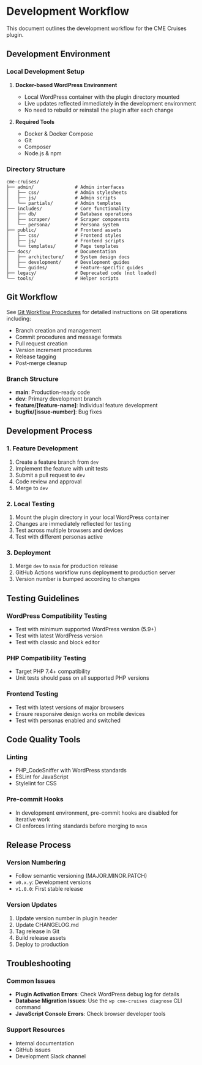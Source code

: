 # Development Workflow

This document outlines the development workflow for the CME Cruises plugin.

## Development Environment

### Local Development Setup

1. **Docker-based WordPress Environment**

    - Local WordPress container with the plugin directory mounted
    - Live updates reflected immediately in the development environment
    - No need to rebuild or reinstall the plugin after each change

2. **Required Tools**
    - Docker & Docker Compose
    - Git
    - Composer
    - Node.js & npm

### Directory Structure

```plaintext
cme-cruises/
├── admin/               # Admin interfaces
│   ├── css/             # Admin stylesheets
│   ├── js/              # Admin scripts
│   └── partials/        # Admin templates
├── includes/            # Core functionality
│   ├── db/              # Database operations
│   ├── scraper/         # Scraper components
│   └── persona/         # Persona system
├── public/              # Frontend assets
│   ├── css/             # Frontend styles
│   ├── js/              # Frontend scripts
│   └── templates/       # Page templates
├── docs/                # Documentation
│   ├── architecture/    # System design docs
│   ├── development/     # Development guides
│   └── guides/          # Feature-specific guides
├── legacy/              # Deprecated code (not loaded)
└── tools/               # Helper scripts
```

## Git Workflow

See [Git Workflow Procedures](GIT_WORKFLOW.md) for detailed instructions on Git operations including:

- Branch creation and management
- Commit procedures and message formats
- Pull request creation
- Version increment procedures
- Release tagging
- Post-merge cleanup

### Branch Structure

- **main**: Production-ready code
- **dev**: Primary development branch
- **feature/[feature-name]**: Individual feature development
- **bugfix/[issue-number]**: Bug fixes

## Development Process

### 1. Feature Development

1. Create a feature branch from `dev`
2. Implement the feature with unit tests
3. Submit a pull request to `dev`
4. Code review and approval
5. Merge to `dev`

### 2. Local Testing

1. Mount the plugin directory in your local WordPress container
2. Changes are immediately reflected for testing
3. Test across multiple browsers and devices
4. Test with different personas active

### 3. Deployment

1. Merge `dev` to `main` for production release
2. GitHub Actions workflow runs deployment to production server
3. Version number is bumped according to changes

## Testing Guidelines

### WordPress Compatibility Testing

- Test with minimum supported WordPress version (5.9+)
- Test with latest WordPress version
- Test with classic and block editor

### PHP Compatibility Testing

- Target PHP 7.4+ compatibility
- Unit tests should pass on all supported PHP versions

### Frontend Testing

- Test with latest versions of major browsers
- Ensure responsive design works on mobile devices
- Test with personas enabled and switched

## Code Quality Tools

### Linting

- PHP_CodeSniffer with WordPress standards
- ESLint for JavaScript
- Stylelint for CSS

### Pre-commit Hooks

- In development environment, pre-commit hooks are disabled for iterative work
- CI enforces linting standards before merging to `main`

## Release Process

### Version Numbering

- Follow semantic versioning (MAJOR.MINOR.PATCH)
- `v0.x.y`: Development versions
- `v1.0.0`: First stable release

### Version Updates

1. Update version number in plugin header
2. Update CHANGELOG.md
3. Tag release in Git
4. Build release assets
5. Deploy to production

## Troubleshooting

### Common Issues

- **Plugin Activation Errors**: Check WordPress debug log for details
- **Database Migration Issues**: Use the `wp cme-cruises diagnose` CLI command
- **JavaScript Console Errors**: Check browser developer tools

### Support Resources

- Internal documentation
- GitHub issues
- Development Slack channel
